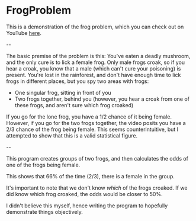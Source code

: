# FrogProblem
This is a demonstration of the frog problem, which you can check out on YouTube [here](https://www.youtube.com/watch?v=cpwSGsb-rTs).

--

The basic premise of the problem is this:
You've eaten a deadly mushroom, and the only cure is to lick a female frog. Only male frogs croak, so if you hear a croak, you know that a male (which can't cure your poisoning) is present. You're lost in the rainforest, and don't have enough time to lick frogs in different places, but you spy two areas with frogs:
* One singular frog, sitting in front of you
* Two frogs together, behind you (however, you hear a croak from one of these frogs, and aren't sure which frog croaked)

If you go for the lone frog, you have a 1/2 chance of it being female. However, if you go for the two frogs together, the video posits you have a 2/3 chance of the frog being female. This seems counterintuitive, but I attempted to show that this is a valid statistical figure.

--

This program creates groups of two frogs, and then calculates the odds of one of the frogs being female.

This shows that 66% of the time (2/3), there is a female in the group. 

It's important to note that we don't know *which* of the frogs croaked. If we did know which frog croaked, the odds would be closer to 50%.

I didn't believe this myself, hence writing the program to hopefully demonstrate things objectively.
